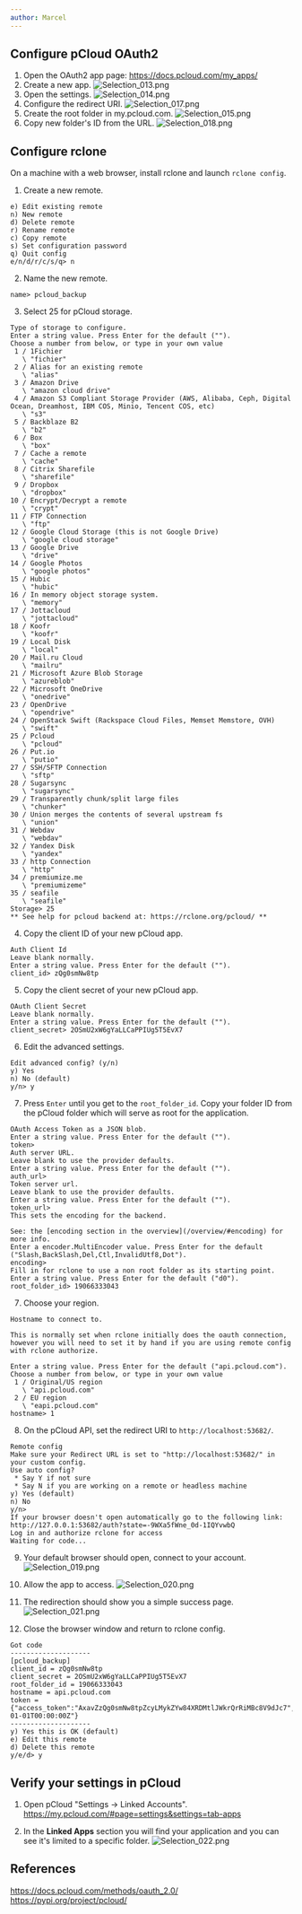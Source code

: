 ```yaml
---
author: Marcel
---
```


## Configure pCloud OAuth2
1. Open the OAuth2 app page:
https://docs.pcloud.com/my_apps/
2. Create a new app.
![Selection_013.png](/assets/images/blog/2023/10/12/Selection_013.png)
3. Open the settings.
![Selection_014.png](/assets/images/blog/2023/10/12/Selection_014.png)
4. Configure the redirect URI.
![Selection_017.png](/assets/images/blog/2023/10/12/Selection_017.png)
5. Create the root folder in my.pcloud.com.
![Selection_015.png](/assets/images/blog/2023/10/12/Selection_015.png)
6. Copy new folder's ID from the URL.
![Selection_018.png](/assets/images/blog/2023/10/12/Selection_018.png)

## Configure rclone
On a machine with a web browser, install rclone and launch `rclone config`.

1. Create a new remote.
```
e) Edit existing remote
n) New remote
d) Delete remote
r) Rename remote
c) Copy remote
s) Set configuration password
q) Quit config
e/n/d/r/c/s/q> n
```

2. Name the new remote.
```
name> pcloud_backup
```

3. Select 25 for pCloud storage.
```
Type of storage to configure.
Enter a string value. Press Enter for the default ("").
Choose a number from below, or type in your own value
 1 / 1Fichier
   \ "fichier"
 2 / Alias for an existing remote
   \ "alias"
 3 / Amazon Drive
   \ "amazon cloud drive"
 4 / Amazon S3 Compliant Storage Provider (AWS, Alibaba, Ceph, Digital Ocean, Dreamhost, IBM COS, Minio, Tencent COS, etc)
   \ "s3"
 5 / Backblaze B2
   \ "b2"
 6 / Box
   \ "box"
 7 / Cache a remote
   \ "cache"
 8 / Citrix Sharefile
   \ "sharefile"
 9 / Dropbox
   \ "dropbox"
10 / Encrypt/Decrypt a remote
   \ "crypt"
11 / FTP Connection
   \ "ftp"
12 / Google Cloud Storage (this is not Google Drive)
   \ "google cloud storage"
13 / Google Drive
   \ "drive"
14 / Google Photos
   \ "google photos"
15 / Hubic
   \ "hubic"
16 / In memory object storage system.
   \ "memory"
17 / Jottacloud
   \ "jottacloud"
18 / Koofr
   \ "koofr"
19 / Local Disk
   \ "local"
20 / Mail.ru Cloud
   \ "mailru"
21 / Microsoft Azure Blob Storage
   \ "azureblob"
22 / Microsoft OneDrive
   \ "onedrive"
23 / OpenDrive
   \ "opendrive"
24 / OpenStack Swift (Rackspace Cloud Files, Memset Memstore, OVH)
   \ "swift"
25 / Pcloud
   \ "pcloud"
26 / Put.io
   \ "putio"
27 / SSH/SFTP Connection
   \ "sftp"
28 / Sugarsync
   \ "sugarsync"
29 / Transparently chunk/split large files
   \ "chunker"
30 / Union merges the contents of several upstream fs
   \ "union"
31 / Webdav
   \ "webdav"
32 / Yandex Disk
   \ "yandex"
33 / http Connection
   \ "http"
34 / premiumize.me
   \ "premiumizeme"
35 / seafile
   \ "seafile"
Storage> 25
** See help for pcloud backend at: https://rclone.org/pcloud/ **
```

4. Copy the client ID of your new pCloud app.
```
Auth Client Id
Leave blank normally.
Enter a string value. Press Enter for the default ("").
client_id> zQg0smNw8tp
```

5. Copy the client secret of your new pCloud app.
```
OAuth Client Secret
Leave blank normally.
Enter a string value. Press Enter for the default ("").
client_secret> 2OSmU2xW6gYaLLCaPPIUg5T5EvX7
```

6. Edit the advanced settings.
```
Edit advanced config? (y/n)
y) Yes
n) No (default)
y/n> y
```

7. Press `Enter` until you get to the `root_folder_id`. Copy your folder ID from the pCloud folder which will serve as root for the application.
```
OAuth Access Token as a JSON blob.
Enter a string value. Press Enter for the default ("").
token> 
Auth server URL.
Leave blank to use the provider defaults.
Enter a string value. Press Enter for the default ("").
auth_url> 
Token server url.
Leave blank to use the provider defaults.
Enter a string value. Press Enter for the default ("").
token_url> 
This sets the encoding for the backend.

See: the [encoding section in the overview](/overview/#encoding) for more info.
Enter a encoder.MultiEncoder value. Press Enter for the default ("Slash,BackSlash,Del,Ctl,InvalidUtf8,Dot").
encoding> 
Fill in for rclone to use a non root folder as its starting point.
Enter a string value. Press Enter for the default ("d0").
root_folder_id> 19066333043
```

7. Choose your region.
```
Hostname to connect to.

This is normally set when rclone initially does the oauth connection,
however you will need to set it by hand if you are using remote config
with rclone authorize.

Enter a string value. Press Enter for the default ("api.pcloud.com").
Choose a number from below, or type in your own value
 1 / Original/US region
   \ "api.pcloud.com"
 2 / EU region
   \ "eapi.pcloud.com"
hostname> 1

```

8. On the pCloud API, set the redirect URI to `http://localhost:53682/`.
```
Remote config
Make sure your Redirect URL is set to "http://localhost:53682/" in your custom config.
Use auto config?
 * Say Y if not sure
 * Say N if you are working on a remote or headless machine
y) Yes (default)
n) No
y/n> 
If your browser doesn't open automatically go to the following link: http://127.0.0.1:53682/auth?state=-9WXa5fWne_0d-1IQYvwbQ
Log in and authorize rclone for access
Waiting for code...
```

9. Your default browser should open, connect to your account.
![Selection_019.png](https://marcels-it.ghost.io/content/images/2023/10/Selection_019.png)

10. Allow the app to access.
![Selection_020.png](https://marcels-it.ghost.io/content/images/2023/10/Selection_020.png)

11. The redirection should show you a simple success page.
![Selection_021.png](https://marcels-it.ghost.io/content/images/2023/10/Selection_021.png)

12. Close the browser window and return to rclone config.
```
Got code
--------------------
[pcloud_backup]
client_id = zQg0smNw8tp
client_secret = 2OSmU2xW6gYaLLCaPPIUg5T5EvX7
root_folder_id = 19066333043
hostname = api.pcloud.com
token = {"access_token":"AxavZzQg0smNw8tpZcyLMykZYw84XRDMtlJWkrQrRiMBc8V9dJc7","token_type":"bearer","expiry":"0001-01-01T00:00:00Z"}
--------------------
y) Yes this is OK (default)
e) Edit this remote
d) Delete this remote
y/e/d> y
```

## Verify your settings in pCloud

1. Open pCloud "Settings -> Linked Accounts".
https://my.pcloud.com/#page=settings&settings=tab-apps

2. In the __Linked Apps__ section you will find your application and you can see it's limited to a specific folder.
![Selection_022.png](https://marcels-it.ghost.io/content/images/2023/10/Selection_022.png)

## References
https://docs.pcloud.com/methods/oauth_2.0/
https://pypi.org/project/pcloud/
